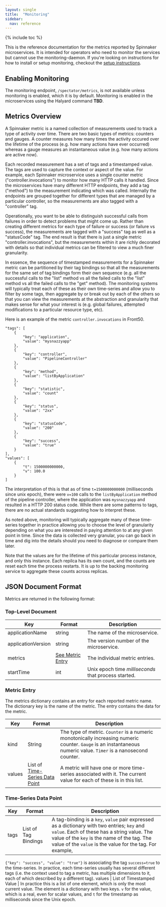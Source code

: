 ```yaml
---
layout: single
title:  "Monitoring"
sidebar:
  nav: reference
---
```


{% include toc %}

This is the reference documentation for the metrics reported by Spinnaker
microservices. It is intended for operators who need to monitor the services
but cannot use the monitoring-daemon. If you're looking on instructions for
how to install or setup monitoring, checkout the
[setup instructions](/setup/monitoring/).


## Enabling Monitoring

The monitoring endpoint, `/spectator/metrics`, is not available unless
monitoring is enabled, which it is by default. Monitoring is enabled in
the microservices using the Halyard command **TBD**.


## Metrics Overview

A Spinnaker metric is a named collection of measurements used to track
a type of activity over time. There are two basic types of metrics: counters
and gauges. A counter measures how many times the activity occured over the
lifetime of the process (e.g. how many actions have ever occurred) whereas
a gauge measures an instantaneous value (e.g. how many actions are active now).

Each recorded measurement has a set of tags and a timestamped value.
The tags are used to capture the context or aspect of the value.
For example, each Spinnaker microservice uses a single counter metric
("controller.invocations") to monitor how many HTTP calls it handled.
Since the microservices have many different HTTP endpoints, they add
a tag ("method") to the measurement indicating which was called.
Internally the endpoints are grouped together for different types that
are managed by a particular controller, so the measurements are also tagged
with a "controller" tag.

Operationally, you want to be able to distinguish successful calls from
failures in order to detect problems that might come up. Rather than
creating different metrics for each type of failure or success (or failure
vs success), the measurements are tagged with a "success" tag as well
as a "statusCode" tag. The end result is that there is just a single metric
"controller.invocations", but the measurements within it are richly decorated
with details so that individual metrics can be filtered to view a much finer
granularity.

In essence, the sequence of timestamped measurements for a Spinnaker metric
can be partitioned by their tag bindings so that all the measurements for the
same set of tag bindings form their own sequence (e.g. all the successful
calls to the "list" method vs all the failed calls to the "list" method vs
all the failed calls to the "get" method). The monitoring systems will
typically treat each of these as their own time-series and allow you to
filter by some tags, then aggregate by or break out by each of the others
so that you can view the measurements at the abstraction and granularity
that makes sense for what your interest is (e.g. global failures,
attempted modifications to a particular resource type, etc).


Here is an example of the metric `controller.invocations` in Front50.

```
"tags": [
    {
        "key": "application",
        "value": "mysnazzyapp"
    },
    {
        "key": "controller",
        "value": "PipelineController"
    },
    {
        "key": "method",
        "value": "listByApplication"
    },
    {
        "key": "statistic",
        "value": "count"
    },
    {
        "key": "status",
        "value": "2xx"
    },
    {
        "key": "statusCode",
        "value": "200"
    },
    {
        "key": "success",
        "value": "true"
    }
],
"values": [
    {
        "t": 1500000000000,
        "v": 100.0
    }
]
```

The interpretation of this is that as of time `t=1500000000000` (milliseconds
since unix epoch), there were `v=100` calls to the `listByApplication`
method of the pipeline controller, where the application was `mysnazzyapp` and
resulted in a HTTP 200 status code. While there are some patterns to tags, there
are no actual standards suggesting how to interpret these.

As noted above, monitoring will typically aggregate many of these time-series
together in practice allowing you to choose the level of granularity depending
on what you are interested in paying attention to at any given point in time.
Since the data is collected very granular, you can go back in time and dig into
the details should you need to diagnose or compare them later.

Note that the values are for the lifetime of this particular process instance,
and only this instance. Each repilca has its own count, and the counts are
reset each time the process restarts. It is up to the backing monitoring
service to aggregate these counts across replicas.


## JSON Document Format

Metrics are returned in the following format:


### Top-Level Document

Key | Format | Description
----|--------|------------
applicationName | string | The name of the microservice.
applicationVersion | string | The version number of the microservice.
metrics | [See Metric Entry](#metric-entry) | The individual metric entries.
startTime | int | Unix epoch time *milliseconds* that process started.


### Metric Entry

The metrics dictionary contains an entry for each reported metric name.
The dictionary key is the name of the metric. The entry contains the data for the metric.

Key | Format | Description
----|--------|------------
kind|String  | The type of metric. `Counter` is a numeric monotonically increasing numeric counter. `Gauge` is an instantaneous numeric value. `Timer` is a nanosecond counter.
values| List of [Time-Series Data Point](#time-series-data-point) | A metric will have one or more time-series associated with it. The current value for each of these is in this list.


### Time-Series Data Point

Key | Format | Description
----|--------|------------
tags | List of Tag Bindings | A tag-binding is a `key`, `value` pair expressed as a dictionary with two entries; `key` and `value`. Each of these has a string value. The value of the `key` is the name of the tag. The value of the `value` is the value for the tag. For example,
`{"key": "success", "value": "true"}` is associating the tag `success=true` to the time-series.
In practice, each time-series usually has several different tags (i.e. the context used to
tag a metric, has multiple dimensions to it, each of which described by a different tag).
values | List of Timestamped Value | In practice this is a list of one element, which is only the most current value. The element is a dictionary with two keys. `v` for the value, which is a real, even for scalar values, and `t` for the timestamp as milliseconds since the Unix epoch.

